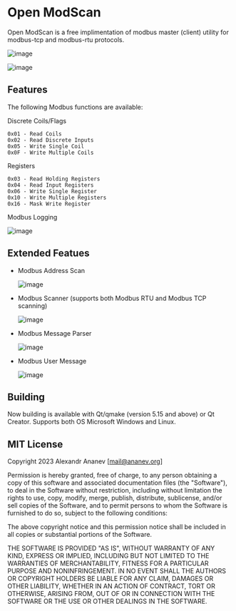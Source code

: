 # Open ModScan
Open ModScan is a free implimentation of modbus master (client) utility for modbus-tcp and modbus-rtu protocols.

![image](https://github.com/sanny32/OpenModScan/assets/13627951/aa912ece-4b76-44b4-9523-5b0b0156a64b)


![image](https://github.com/sanny32/OpenModScan/assets/13627951/77bee5d8-09a8-4845-8d64-02b7bf3cf592)


## Features

The following Modbus functions are available:

Discrete Coils/Flags

    0x01 - Read Coils
    0x02 - Read Discrete Inputs
    0x05 - Write Single Coil
    0x0F - Write Multiple Coils

Registers

    0x03 - Read Holding Registers
    0x04 - Read Input Registers
    0x06 - Write Single Register
    0x10 - Write Multiple Registers
    0x16 - Mask Write Register

Modbus Logging

![image](https://github.com/sanny32/OpenModScan/assets/13627951/de14b977-08ba-460c-814c-7affd0d88f91)

    
## Extended Featues
- Modbus Address Scan
  
  ![image](https://github.com/sanny32/OpenModScan/assets/13627951/8989fbde-09f1-435c-a9a7-31e27a0ec576)

- Modbus Scanner (supports both Modbus RTU and Modbus TCP scanning)
  
  ![image](https://github.com/sanny32/OpenModScan/assets/13627951/768a9c69-0201-4c1e-bad5-4fa9b24d9553)

- Modbus Message Parser

  ![image](https://github.com/sanny32/OpenModScan/assets/13627951/86a82340-015e-4ee9-a483-b5ab83527cc1)

- Modbus User Message
  
  ![image](https://github.com/sanny32/OpenModScan/assets/13627951/5ee959a2-9c5c-4ffe-8056-d6205e3b5aa3)

## Building
  Now building is available with Qt/qmake (version 5.15 and above) or Qt Creator. Supports both OS Microsoft Windows and Linux.
  
## MIT License
Copyright 2023 Alexandr Ananev [mail@ananev.org]

Permission is hereby granted, free of charge, to any person obtaining a copy of this software and associated documentation files (the "Software"), to deal in the Software without restriction, including without limitation the rights to use, copy, modify, merge, publish, distribute, sublicense, and/or sell copies of the Software, and to permit persons to whom the Software is furnished to do so, subject to the following conditions:

The above copyright notice and this permission notice shall be included in all copies or substantial portions of the Software.

THE SOFTWARE IS PROVIDED "AS IS", WITHOUT WARRANTY OF ANY KIND, EXPRESS OR IMPLIED, INCLUDING BUT NOT LIMITED TO THE WARRANTIES OF MERCHANTABILITY, FITNESS FOR A PARTICULAR PURPOSE AND NONINFRINGEMENT. IN NO EVENT SHALL THE AUTHORS OR COPYRIGHT HOLDERS BE LIABLE FOR ANY CLAIM, DAMAGES OR OTHER LIABILITY, WHETHER IN AN ACTION OF CONTRACT, TORT OR OTHERWISE, ARISING FROM, OUT OF OR IN CONNECTION WITH THE SOFTWARE OR THE USE OR OTHER DEALINGS IN THE SOFTWARE.

